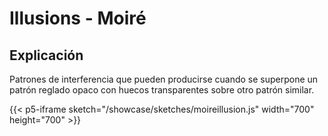 # Illusions - Moiré

## Explicación

Patrones de interferencia que pueden producirse cuando se superpone un patrón reglado opaco con huecos transparentes sobre otro patrón similar.

{{< p5-iframe sketch="/showcase/sketches/moireillusion.js" width="700" height="700" >}}
